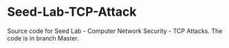 # Seed-Lab-TCP-Attack
Source code for Seed Lab - Computer Network Security - TCP Attacks.
The code is in branch Master.
